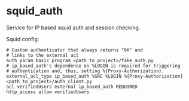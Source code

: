 squid_auth
==========

Service for IP based squid auth and session checking.

Squid config:
```
# Custom authenticator that always returns "OK" and
# links to the external acl
auth_param basic program <path_to_project>/fake_auth.py
# ip_based_auth's dependence on %LOGIN is required for triggering
# authentication and, thus, setting %{Proxy-Authorization}.
external_acl_type ip_based_auth %SRC %LOGIN %{Proxy-Authorization} <path_to_project>/auth_client.py
acl verifiedUsers external ip_based_auth REQUIRED
http_access allow verifiedUsers
```
